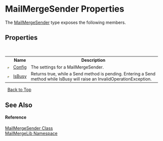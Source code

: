 # MailMergeSender Properties
 

The <a href="40f1c5c7-ab3e-c0de-43fb-c4fca84e5f64">MailMergeSender</a> type exposes the following members.


## Properties
&nbsp;<table><tr><th></th><th>Name</th><th>Description</th></tr><tr><td>![Public property](media/pubproperty.gif "Public property")</td><td><a href="c43b10a6-2eda-443b-7d78-525552ef2733">Config</a></td><td>
The settings for a MailMergeSender.</td></tr><tr><td>![Public property](media/pubproperty.gif "Public property")</td><td><a href="5c5b6ff1-ce03-8ccb-8a48-effc7a32b1d3">IsBusy</a></td><td>
Returns true, while a Send method is pending. Entering a Send method while IsBusy will raise an InvalidOperationException.</td></tr></table>&nbsp;
<a href="#mailmergesender-properties">Back to Top</a>

## See Also


#### Reference
<a href="40f1c5c7-ab3e-c0de-43fb-c4fca84e5f64">MailMergeSender Class</a><br /><a href="31c6ebbe-d683-7561-7308-5a5ee1f76bf5">MailMergeLib Namespace</a><br />